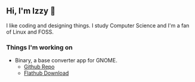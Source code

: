 ## Hi, I'm Izzy 👋
I like coding and designing things. I study Computer Science and I'm a fan of Linux and FOSS.
### Things I'm  working on

 - Binary, a base converter app for GNOME.
	 - [Github Repo](https://github.com/fizzyizzy05/binary)
	 - [Flathub Download](https://github.com/flathub/io.github.fizzyizzy05.binary)


<!--
- 🔭 I’m currently working on ...
- 🌱 I’m currently learning ...
- 👯 I’m looking to collaborate on ...
- 🤔 I’m looking for help with ...
- 💬 Ask me about ...
- 📫 How to reach me: ...
- 😄 Pronouns: ...
- ⚡ Fun fact: ...
-->
